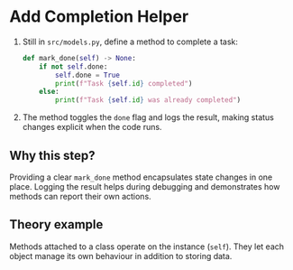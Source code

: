 # Add Completion Helper

1. Still in `src/models.py`, define a method to complete a task:
   ```python
   def mark_done(self) -> None:
       if not self.done:
           self.done = True
           print(f"Task {self.id} completed")
       else:
           print(f"Task {self.id} was already completed")
   ```
2. The method toggles the `done` flag and logs the result, making status
   changes explicit when the code runs.

## Why this step?

Providing a clear `mark_done` method encapsulates state changes in one
place. Logging the result helps during debugging and demonstrates how
methods can report their own actions.
## Theory example
Methods attached to a class operate on the instance (`self`). They let each object manage its own behaviour in addition to storing data.

